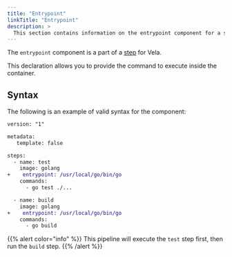 ```yaml
---
title: "Entrypoint"
linkTitle: "Entrypoint"
description: >
  This section contains information on the entrypoint component for a step.
---
```


The `entrypoint` component is a part of a [step](/docs/concepts/pipeline/steps) for Vela.

This declaration allows you to provide the command to execute inside the container.

## Syntax

The following is an example of valid syntax for the component:

```diff
version: "1"

metadata:
   template: false

steps:
  - name: test
    image: golang
+    entrypoint: /usr/local/go/bin/go
    commands:
      - go test ./...

  - name: build
    image: golang
+    entrypoint: /usr/local/go/bin/go
    commands:
      - go build
```

{{% alert color="info" %}}
This pipeline will execute the `test` step first, then run the `build` step.
{{% /alert %}}
